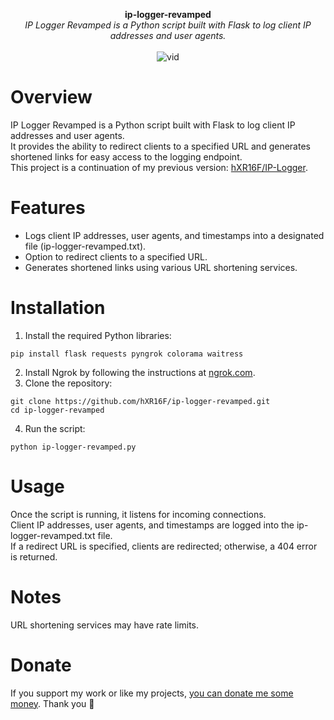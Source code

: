 <p align="center">
	<b>ip-logger-revamped</b>
	<br>
  <i>IP Logger Revamped is a Python script built with Flask to log client IP addresses and user agents.</i>
	<br><br><img alt="vid" src="https://github.com/hXR16F/ip-logger-revamped/assets/48186982/9ac3c0cf-c1e2-4dfd-b298-20ce0d380919">
</p>

# Overview
IP Logger Revamped is a Python script built with Flask to log client IP addresses and user agents.\
It provides the ability to redirect clients to a specified URL and generates shortened links for easy access to the logging endpoint.\
This project is a continuation of my previous version: [hXR16F/IP-Logger](https://github.com/hXR16F/IP-Logger).

# Features
* Logs client IP addresses, user agents, and timestamps into a designated file (ip-logger-revamped.txt).
* Option to redirect clients to a specified URL.
* Generates shortened links using various URL shortening services.

# Installation
1. Install the required Python libraries:
```
pip install flask requests pyngrok colorama waitress
```
2. Install Ngrok by following the instructions at [ngrok.com](https://ngrok.com).
3. Clone the repository:
```
git clone https://github.com/hXR16F/ip-logger-revamped.git
cd ip-logger-revamped
```
4. Run the script:
```
python ip-logger-revamped.py
```

# Usage
Once the script is running, it listens for incoming connections.\
Client IP addresses, user agents, and timestamps are logged into the ip-logger-revamped.txt file.\
If a redirect URL is specified, clients are redirected; otherwise, a 404 error is returned.

# Notes
URL shortening services may have rate limits.

# Donate
If you support my work or like my projects, [you can donate me some money](https://github.com/hXR16F/donate/blob/master/README.md). Thank you 💙
